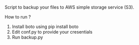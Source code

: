 Script to backup your files to AWS simple storage service (S3).

How to run ?

1. Install boto using pip install boto
2. Edit conf.py to provide your cresentials
3. Run backup.py
